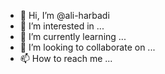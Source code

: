 - 👋 Hi, I’m @ali-harbadi
- 👀 I’m interested in ...
- 🌱 I’m currently learning ...
- 💞️ I’m looking to collaborate on ...
- 📫 How to reach me ...

<!---
ali-harbadi/ali-harbadi is a ✨ special ✨ repository because its `README.md` (this file) appears on your GitHub profile.
You can click the Preview link to take a look at your changes.
--->
